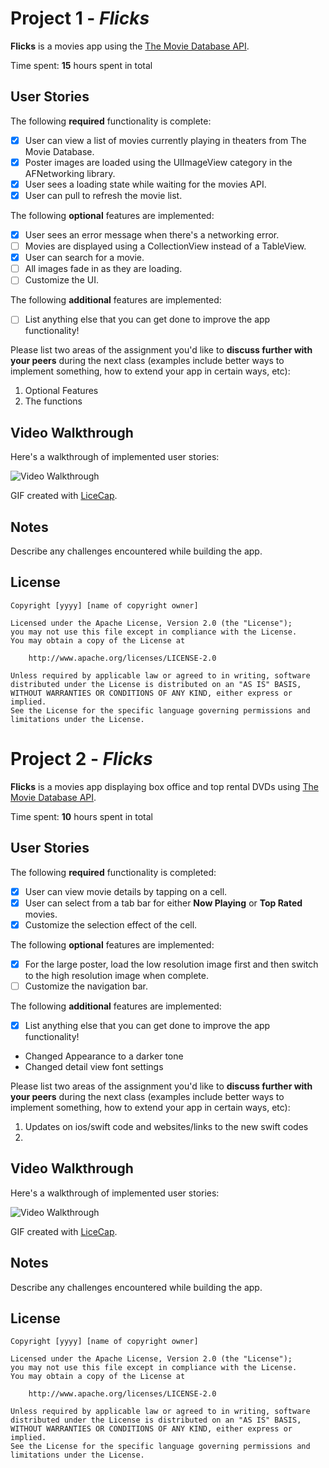 # Project 1 - *Flicks*

**Flicks** is a movies app using the [The Movie Database API](http://docs.themoviedb.apiary.io/#).

Time spent: **15** hours spent in total

## User Stories

The following **required** functionality is complete:

- [x] User can view a list of movies currently playing in theaters from The Movie Database.
- [x] Poster images are loaded using the UIImageView category in the AFNetworking library.
- [x] User sees a loading state while waiting for the movies API.
- [x] User can pull to refresh the movie list.

The following **optional** features are implemented:

- [x] User sees an error message when there's a networking error.
- [ ] Movies are displayed using a CollectionView instead of a TableView.
- [x] User can search for a movie.
- [ ] All images fade in as they are loading.
- [ ] Customize the UI.

The following **additional** features are implemented:

- [ ] List anything else that you can get done to improve the app functionality!

Please list two areas of the assignment you'd like to **discuss further with your peers** during the next class (examples include better ways to implement something, how to extend your app in certain ways, etc):

1. Optional Features
2. The functions

## Video Walkthrough 

Here's a walkthrough of implemented user stories:

<img src='http://i.imgur.com/McDuRMI.gif' title='Video Walkthrough' width='' alt='Video Walkthrough' />

GIF created with [LiceCap](http://www.cockos.com/licecap/).

## Notes

Describe any challenges encountered while building the app.

## License

    Copyright [yyyy] [name of copyright owner]

    Licensed under the Apache License, Version 2.0 (the "License");
    you may not use this file except in compliance with the License.
    You may obtain a copy of the License at

        http://www.apache.org/licenses/LICENSE-2.0

    Unless required by applicable law or agreed to in writing, software
    distributed under the License is distributed on an "AS IS" BASIS,
    WITHOUT WARRANTIES OR CONDITIONS OF ANY KIND, either express or implied.
    See the License for the specific language governing permissions and
    limitations under the License.
    
    
# Project 2 - *Flicks*

**Flicks** is a movies app displaying box office and top rental DVDs using [The Movie Database API](http://docs.themoviedb.apiary.io/#).

Time spent: **10** hours spent in total

## User Stories

The following **required** functionality is completed:

- [x] User can view movie details by tapping on a cell.
- [x] User can select from a tab bar for either **Now Playing** or **Top Rated** movies.
- [x] Customize the selection effect of the cell.

The following **optional** features are implemented:

- [x] For the large poster, load the low resolution image first and then switch to the high resolution image when complete.
- [ ] Customize the navigation bar.

The following **additional** features are implemented:

- [x] List anything else that you can get done to improve the app functionality!
- Changed Appearance to a darker tone
- Changed detail view font settings

Please list two areas of the assignment you'd like to **discuss further with your peers** during the next class (examples include better ways to implement something, how to extend your app in certain ways, etc):

1. Updates on ios/swift code and websites/links to the new swift codes
2. 

## Video Walkthrough 

Here's a walkthrough of implemented user stories:

<img src='http://i.imgur.com/UVgkt0v.gif' title='Video Walkthrough' width='' alt='Video Walkthrough' />

GIF created with [LiceCap](http://www.cockos.com/licecap/).

## Notes

Describe any challenges encountered while building the app.

## License

    Copyright [yyyy] [name of copyright owner]

    Licensed under the Apache License, Version 2.0 (the "License");
    you may not use this file except in compliance with the License.
    You may obtain a copy of the License at

        http://www.apache.org/licenses/LICENSE-2.0

    Unless required by applicable law or agreed to in writing, software
    distributed under the License is distributed on an "AS IS" BASIS,
    WITHOUT WARRANTIES OR CONDITIONS OF ANY KIND, either express or implied.
    See the License for the specific language governing permissions and
    limitations under the License.
